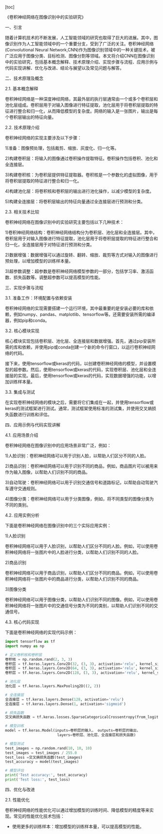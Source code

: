 
[toc]                    
                
                
《卷积神经网络在图像识别中的实验研究》

一、引言

随着计算机技术的不断发展，人工智能领域的研究也取得了巨大的进展。其中，图像识别作为人工智能领域中的一个重要分支，受到了广泛的关注。卷积神经网络(Convolutional Neural Network,CNN)作为图像识别领域中的一种关键技术，被广泛应用于图像分类、目标检测、图像分割等领域。本文将介绍CNN在图像识别中的实验研究，包括基本概念解释、技术原理介绍、实现步骤与流程、应用示例与代码实现讲解、优化与改进、结论与展望以及常见问题与解答。

二、技术原理及概念

2.1. 基本概念解释

卷积神经网络是一种深度神经网络，其最外层的执行层通常由一个或多个卷积层和池化层组成。卷积层用于对输入图像进行特征提取，池化层用于将卷积层提取的特征进行整合和归一化，从而降低模型的复杂度。网络的输入是一张图片，输出是每个卷积层输出的特征向量。

2.2. 技术原理介绍

卷积神经网络的实现主要涉及以下步骤：

1)准备：图像预处理，包括裁剪、缩放、灰度化、归一化等。

2)构建卷积层：将输入的图像通过卷积操作提取特征。卷积操作包括卷积、池化和全连接层。

3)构建卷积核：为卷积层提供特征提取器。卷积核是一个参数化的虚拟图像，用于将卷积层提取的特征进行整合和归一化。

4)构建池化层：将卷积核和卷积层的输出进行池化操作，以减少模型的复杂度。

5)构建全连接层：将卷积层输出的特征向量通过全连接层进行预测和分类。

2.3. 相关技术比较

卷积神经网络在图像识别中的实验研究主要包括以下几种技术：

1)卷积神经网络结构：卷积神经网络结构分为卷积层、池化层和全连接层。其中，卷积层用于对输入图像进行特征提取，池化层用于将卷积层提取的特征进行整合和归一化，全连接层用于对特征进行预测和分类。

2)数据增强：数据增强可以通过旋转、翻转、缩放、裁剪等方式对输入的图像进行预处理，以增加模型的训练样本量。

3)超参数调整：超参数是卷积神经网络模型参数的一部分，包括学习率、激活函数、损失函数等。调整超参数可以提高模型的性能。

三、实现步骤与流程

3.1. 准备工作：环境配置与依赖安装

卷积神经网络的实现需要搭建一个运行环境，其中最重要的是安装必要的库和依赖，例如numpy、pandas、matplotlib、tensorflow等。还需要安装所需的编译器，例如pip和conda。

3.2. 核心模块实现

核心模块实现包括卷积层、池化层、全连接层和数据增强。首先，通过pip安装所需的库和依赖，并使用pip或conda创建一个新的命令行窗口，以运行卷积神经网络的代码。

接下来，使用tensorflow或keras的代码，以创建卷积神经网络的模型，并设置模型的超参数。然后，使用tensorflow或keras的代码，实现卷积层、池化层和全连接层的实现。最后，使用tensorflow或keras的代码，实现数据增强的功能，以增加训练样本量。

3.3. 集成与测试

在实现卷积神经网络的模块之后，需要将它们集成在一起，并使用tensorflow或keras的测试框架进行测试。通常，测试框架使用标准的测试集，并使用交叉熵损失函数进行训练和评估。

四、应用示例与代码实现讲解

4.1. 应用场景介绍

卷积神经网络在图像识别中的应用场景非常广泛，例如：

1)人脸识别：卷积神经网络可以用于识别人脸，以帮助人们区分不同的人脸。

2)商品识别：卷积神经网络可以用于识别不同的商品，例如，商品图片可以被用来作为输入图像，以帮助人们识别不同的商品。

3)自动驾驶：卷积神经网络可以用于识别交通信号和道路标记，以帮助自动驾驶汽车遵守交通规则。

4)图像分类：卷积神经网络可以用于分类图像，例如，将不同类型的图像分类为不同的类别。

4.2. 应用实例分析

下面是卷积神经网络在图像识别中的三个实际应用实例：

1)人脸识别

卷积神经网络可以用于人脸识别，以帮助人们区分不同的人脸。例如，可以使用卷积神经网络将一张图片中的人脸进行分类，以帮助人们识别不同的人脸。

2)商品识别

卷积神经网络可以用于商品识别，以帮助人们区分不同的商品。例如，可以使用卷积神经网络将一张图片中的商品进行分类，以帮助人们识别不同的商品。

3)图像分类

卷积神经网络可以用于图像分类，以帮助人们识别不同的图像。例如，可以使用卷积神经网络将一张图片中的交通信号分类为不同的类别，以帮助人们识别不同的交通信号。

4.3. 核心代码实现

下面是卷积神经网络的实现代码示例：

```python
import tensorflow as tf
import numpy as np

# 定义卷积核和卷积层
卷积核 = np.random.rand(2, 3, 3)
卷积层 = tf.keras.layers.Conv2D(32, (3, 3), activation='relu', kernel_size=(3, 3), padding='same')
卷积层 = tf.keras.layers.Conv2D(64, (3, 3), activation='relu', kernel_size=(3, 3), padding='same')
卷积层 = tf.keras.layers.Conv2D(128, (3, 3), activation='relu', kernel_size=(3, 3), padding='same')

# 池化层
池化层 = tf.keras.layers.MaxPooling2D((2, 2))

# 全连接层
全连接层 = tf.keras.layers.Dense(128, activation='relu')
全连接层 = tf.keras.layers.Dense(1, activation='sigmoid')

# 损失函数
交叉熵损失函数 = tf.keras.losses.SparseCategoricalCrossentropy(from_logits=True)

# 模型训练
model = tf.keras.Model(inputs=卷积层的输入， outputs=卷积层的输出， 
                        layers=卷积层、池化层、全连接层和损失函数)

# 模型测试
test_images = np.random.rand(10, 10, 10)
test_images = test_images / 255.0
test_loss =交叉熵损失函数(test_images)
test_accuracy = model(test_images)

# 模型评估
print('Test accuracy:', test_accuracy)
print('Test loss:', test_loss)
```

四、优化与改进

2.1. 性能优化

卷积神经网络的性能优化可以通过增加模型的训练时间、降低模型的精度等来实现。常见的性能优化技术包括：

- 使用更多的训练样本：增加模型的训练样本量，可以提高模型的性能。

